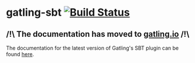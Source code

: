# gatling-sbt   [![Build Status](https://travis-ci.org/gatling/gatling-sbt-plugin.svg?branch=master)](https://travis-ci.org/gatling/gatling-sbt-plugin)

## /!\ The documentation has moved to [gatling.io](https://gatling.io) /!\

The documentation for the latest version of Gatling's SBT plugin can be found [here](https://gatling.io/docs/current/extensions/sbt_plugin).
